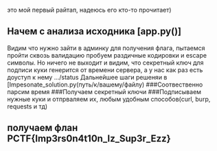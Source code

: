 это мой первый райтап, надеюсь его кто-то прочитает)
## Начем с анализа исходника [app.py()]
Видим что нужно зайти в админку для получения флага, пытаемся пройти сквозь валидацию
пробуем раздичные кодировки и escape символы. Но ничего не выходит и видим, что секретный ключ для подписи куки генерится 
от времени сервера, а у нас как раз есть доуступ к нему .../status
Дальнейшее шаги решеняи в [Impesonate_solution.py(путь/к/вашему/файлу)
###Соотвественно парсим время
###Получаем секретный ключи
###Подписываем нужные куки  и отпрваляем их, любым удобным способов(curl, burp, requests и тд)
## получаем флан PCTF{Imp3rs0n4t10n_Iz_Sup3r_Ezz}
